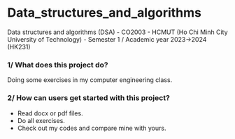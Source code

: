 # Data_structures_and_algorithms
Data structures and algorithms (DSA) - CO2003 - HCMUT (Ho Chi Minh City University of Technology) - Semester 1 / Academic year 2023->2024 (HK231)

### 1/ What does this project do?
Doing some exercises in my computer engineering class.

### 2/ How can users get started with this project?
+ Read docx or pdf files.<br/>
+ Do all exercises.<br/>
+ Check out my codes and compare mine with yours.
